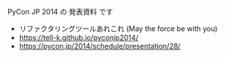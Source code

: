PyCon JP 2014 の 発表資料 です

* リファクタリングツールあれこれ (May the force be with you)
* https://tell-k.github.io/pyconjp2014/
* https://pycon.jp/2014/schedule/presentation/28/
